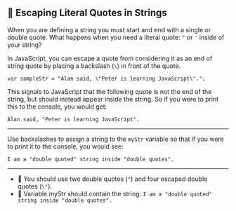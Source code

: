 🚀 Escaping Literal Quotes in Strings
-------------------------------------

When you are defining a string you must start and end with a single or double quote. What happens when you need a literal quote: `"` or `'` inside of your string?

In JavaScript, you can escape a quote from considering it as an end of string quote by placing a backslash (`\`) in front of the quote.

`var sampleStr = "Alan said, \"Peter is learning JavaScript\".";`

This signals to JavaScript that the following quote is not the end of the string, but should instead appear inside the string. So if you were to print this to the console, you would get:

`Alan said, "Peter is learning JavaScript".`

* * *

Use backslashes to assign a string to the `myStr` variable so that if you were to print it to the console, you would see:

`I am a "double quoted" string inside "double quotes".`

* * *

*   🧪 You should use two double quotes (`"`) and four escaped double quotes (`\"`).
*   🧪 Variable myStr should contain the string: `I am a "double quoted" string inside "double quotes".`